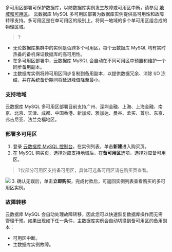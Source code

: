 多可用区部署可保护数据库，以防数据库实例发生故障或可用区中断，请参见 [地域和可用区](https://cloud.tencent.com/document/product/236/8458)。
云数据库 MySQL 多可用区部署为数据库实例提供高可用性和故障转移支持。多可用区是在单可用区的级别上，将同一地域的多个单可用区组合成的物理区域。

>?
- 无论数据库集群中的实例是否跨多个可用区，每个云数据库 MySQL 均有实时热备的备机保证数据库的高可用性。
- 在多可用区部署中，云数据库 MySQL 会自动在不同可用区中预置和维护一个同步备用副本。
- 主数据库实例将跨可用区同步复制到备用副本，以提供数据冗余、消除 I/O 冻结，并在系统备份期间将延迟峰值降至最小。

### 支持地域
云数据库 MySQL 多可用区部署目前支持广州、深圳金融、上海、上海金融、南京、北京、天津、成都、中国香港、新加坡、雅加达、曼谷、孟买、首尔、东京、弗吉尼亚、法兰克福地区。

### 部署多可用区
1. 登录 [云数据库 MySQL 控制台](https://console.cloud.tencent.com/cdb/)，在实例列表，单击**新建**进入购买页。
2. 在 MySQL 购买页，选择对应支持地域后，在**备可用区**选项，选择对应备可用区。
>?仅部分可用区支持备可用区，具体可选备可用区请在购买页查看。
>
![](https://main.qcloudimg.com/raw/0488f1aa0de28fbf286871fbe381150f.png)
3. 确认无误后，单击**立即购买**，完成付款后，可返回实例列表查看购买的多可用区实例。

### 故障转移
云数据库 MySQL 会自动处理故障转移，因此您可以快速恢复数据库操作而无需管理干预。如果出现如下任一条件，主数据库实例会自动切换到备可用区的备用副本：
- 可用区中断。
- 主数据库实例故障。
